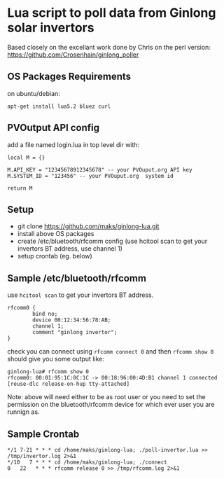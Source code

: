 Lua script to poll data from Ginlong solar invertors
====================================================

Based closely on the excellant work done by Chris on the perl version:
https://github.com/Crosenhain/ginlong_poller

OS Packages Requirements
------------------------
on ubuntu/debian:

```apt-get install lua5.2 bluez curl```


PVOutput API config
-------------------

add a file named login.lua in top level dir with:
```
local M = {}

M.API_KEY = "12345678912345678" -- your PVOuput.org API key
M.SYSTEM_ID = "123456" -- your PVOuput.org  system id

return M
```

Setup
-----

* git clone https://github.com/maks/ginlong-lua.git
* install above OS packages
* create /etc/bluetooth/rfcomm config (use hcitool scan to get your invertors BT address, use channel 1)
* setup crontab (eg. below)

Sample /etc/bluetooth/rfcomm
----------------------------
use `hcitool scan` to get your invertors BT address.

```
rfcomm0 {
        bind no;        
        device 00:12:34:56:78:AB;
        channel 1;
        comment "ginlong invertor";
}
```

check you can connect using `rfcomm connect 0` and then `rfcomm show 0` should give you some output like:
```
ginlong-lua# rfcomm show 0
rfcomm0: 00:01:95:1C:0C:1C -> 00:18:96:00:4D:B1 channel 1 connected [reuse-dlc release-on-hup tty-attached]
```

Note: above will need either to be as root user or you need to set the permission on the bluetooth/rfcomm 
device for which ever user you are runnign as.

Sample Crontab
--------------
```
*/1 7-21 * * * cd /home/maks/ginlong-lua; ./poll-invertor.lua >> /tmp/invertor.log 2>&1
*/10   7 * * * cd /home/maks/ginlong-lua; ./connect
0   22   * * * rfcomm release 0 >> /tmp/rfcomm.log 2>&1
```
